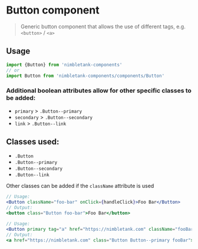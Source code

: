 # Button component
> Generic button component that allows the use of different tags, e.g. `<button>` / `<a>`

## Usage
```js
import {Button} from 'nimbletank-components'
// or
import Button from 'nimbletank-components/components/Button'
```

### Additional boolean attributes allow for other specific classes to be added:
* `primary` > `.Button--primary`
* `secondary` > `.Button--secondary`
* `link` > `.Button--link`

## Classes used:
* `.Button`
* `.Button--primary`
* `.Button--secondary`
* `.Button--link`

Other classes can be added if the `className` attribute is used

```jsx
// Usage:
<Button className="foo-bar" onClick={handleClick}>Foo Bar</Button>
// Output:
<button class="Button foo-bar">Foo Bar</button>

// Usage:
<Button primary tag="a" href="https://nimbletank.com" className="fooBar" onClick={handleClick}>Foo Bar</Button>
// Output:
<a href="https://nimbletank.com" class="Button Button--primary fooBar">Foo Bar</a>
```
